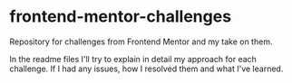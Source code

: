 # frontend-mentor-challenges

Repository for challenges from Frontend Mentor and my take on them.

In the readme files I'll try to explain in detail my approach for each challenge. If I had any issues, how I resolved them and what I've learned.